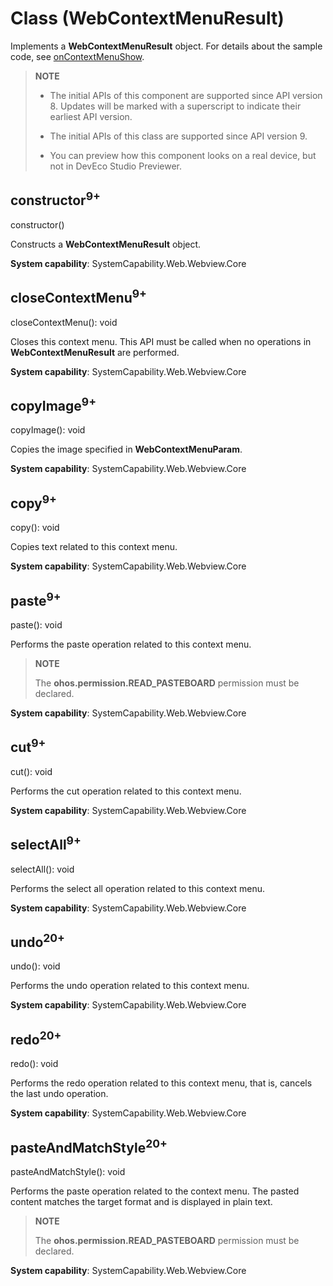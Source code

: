 # Class (WebContextMenuResult)
<!--Kit: ArkWeb-->
<!--Subsystem: Web-->
<!--Owner: @zourongchun-->
<!--Designer: @zhufenghao-->
<!--Tester: @ghiker-->
<!--Adviser: @HelloCrease-->

Implements a **WebContextMenuResult** object. For details about the sample code, see [onContextMenuShow](./arkts-basic-components-web-events.md#oncontextmenushow9).

> **NOTE**
>
> - The initial APIs of this component are supported since API version 8. Updates will be marked with a superscript to indicate their earliest API version.
>
> - The initial APIs of this class are supported since API version 9.
>
> - You can preview how this component looks on a real device, but not in DevEco Studio Previewer.

## constructor<sup>9+</sup>

constructor()

Constructs a **WebContextMenuResult** object.

**System capability**: SystemCapability.Web.Webview.Core

## closeContextMenu<sup>9+</sup>

closeContextMenu(): void

Closes this context menu. This API must be called when no operations in **WebContextMenuResult** are performed.

**System capability**: SystemCapability.Web.Webview.Core

## copyImage<sup>9+</sup>

copyImage(): void

Copies the image specified in **WebContextMenuParam**.

**System capability**: SystemCapability.Web.Webview.Core

## copy<sup>9+</sup>

copy(): void

Copies text related to this context menu.

**System capability**: SystemCapability.Web.Webview.Core

## paste<sup>9+</sup>

paste(): void

Performs the paste operation related to this context menu.

> **NOTE**
>
> The **ohos.permission.READ_PASTEBOARD** permission must be declared.

**System capability**: SystemCapability.Web.Webview.Core

## cut<sup>9+</sup>

cut(): void

Performs the cut operation related to this context menu.

**System capability**: SystemCapability.Web.Webview.Core

## selectAll<sup>9+</sup>

selectAll(): void

Performs the select all operation related to this context menu.

**System capability**: SystemCapability.Web.Webview.Core

## undo<sup>20+</sup>

undo(): void

Performs the undo operation related to this context menu.

**System capability**: SystemCapability.Web.Webview.Core

## redo<sup>20+</sup>

redo(): void

Performs the redo operation related to this context menu, that is, cancels the last undo operation.

**System capability**: SystemCapability.Web.Webview.Core

## pasteAndMatchStyle<sup>20+</sup>

pasteAndMatchStyle(): void

Performs the paste operation related to the context menu. The pasted content matches the target format and is displayed in plain text.

> **NOTE**
>
> The **ohos.permission.READ_PASTEBOARD** permission must be declared.

**System capability**: SystemCapability.Web.Webview.Core
